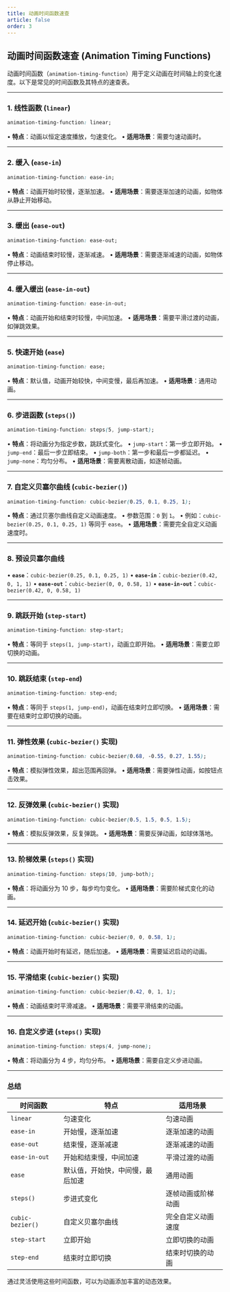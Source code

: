 ```yaml
---
title: 动画时间函数速查
article: false
order: 3
---
```


## 动画时间函数速查 (Animation Timing Functions)

动画时间函数（`animation-timing-function`）用于定义动画在时间轴上的变化速度。以下是常见的时间函数及其特点的速查表。

---

### 1. **线性函数 (`linear`)**
```css
animation-timing-function: linear;
```
• **特点**：动画以恒定速度播放，匀速变化。
• **适用场景**：需要匀速动画时。

---

### 2. **缓入 (`ease-in`)**
```css
animation-timing-function: ease-in;
```
• **特点**：动画开始时较慢，逐渐加速。
• **适用场景**：需要逐渐加速的动画，如物体从静止开始移动。

---

### 3. **缓出 (`ease-out`)**
```css
animation-timing-function: ease-out;
```
• **特点**：动画结束时较慢，逐渐减速。
• **适用场景**：需要逐渐减速的动画，如物体停止移动。

---

### 4. **缓入缓出 (`ease-in-out`)**
```css
animation-timing-function: ease-in-out;
```
• **特点**：动画开始和结束时较慢，中间加速。
• **适用场景**：需要平滑过渡的动画，如弹跳效果。

---

### 5. **快速开始 (`ease`)**
```css
animation-timing-function: ease;
```
• **特点**：默认值，动画开始较快，中间变慢，最后再加速。
• **适用场景**：通用动画。

---

### 6. **步进函数 (`steps()`)**
```css
animation-timing-function: steps(5, jump-start);
```
• **特点**：将动画分为指定步数，跳跃式变化。
  • `jump-start`：第一步立即开始。
  • `jump-end`：最后一步立即结束。
  • `jump-both`：第一步和最后一步都延迟。
  • `jump-none`：均匀分布。
• **适用场景**：需要离散动画，如逐帧动画。

---

### 7. **自定义贝塞尔曲线 (`cubic-bezier()`)**
```css
animation-timing-function: cubic-bezier(0.25, 0.1, 0.25, 1);
```
• **特点**：通过贝塞尔曲线自定义动画速度。
  • 参数范围：`0` 到 `1`。
  • 例如：`cubic-bezier(0.25, 0.1, 0.25, 1)` 等同于 `ease`。
• **适用场景**：需要完全自定义动画速度时。

---

### 8. **预设贝塞尔曲线**
• **`ease`**：`cubic-bezier(0.25, 0.1, 0.25, 1)`
• **`ease-in`**：`cubic-bezier(0.42, 0, 1, 1)`
• **`ease-out`**：`cubic-bezier(0, 0, 0.58, 1)`
• **`ease-in-out`**：`cubic-bezier(0.42, 0, 0.58, 1)`

---

### 9. **跳跃开始 (`step-start`)**
```css
animation-timing-function: step-start;
```
• **特点**：等同于 `steps(1, jump-start)`，动画立即开始。
• **适用场景**：需要立即切换的动画。

---

### 10. **跳跃结束 (`step-end`)**
```css
animation-timing-function: step-end;
```
• **特点**：等同于 `steps(1, jump-end)`，动画在结束时立即切换。
• **适用场景**：需要在结束时立即切换的动画。

---

### 11. **弹性效果 (`cubic-bezier()` 实现)**
```css
animation-timing-function: cubic-bezier(0.68, -0.55, 0.27, 1.55);
```
• **特点**：模拟弹性效果，超出范围再回弹。
• **适用场景**：需要弹性动画，如按钮点击效果。

---

### 12. **反弹效果 (`cubic-bezier()` 实现)**
```css
animation-timing-function: cubic-bezier(0.5, 1.5, 0.5, 1.5);
```
• **特点**：模拟反弹效果，反复弹跳。
• **适用场景**：需要反弹动画，如球体落地。

---

### 13. **阶梯效果 (`steps()` 实现)**
```css
animation-timing-function: steps(10, jump-both);
```
• **特点**：将动画分为 10 步，每步均匀变化。
• **适用场景**：需要阶梯式变化的动画。

---

### 14. **延迟开始 (`cubic-bezier()` 实现)**
```css
animation-timing-function: cubic-bezier(0, 0, 0.58, 1);
```
• **特点**：动画开始时有延迟，随后加速。
• **适用场景**：需要延迟启动的动画。

---

### 15. **平滑结束 (`cubic-bezier()` 实现)**
```css
animation-timing-function: cubic-bezier(0.42, 0, 1, 1);
```
• **特点**：动画结束时平滑减速。
• **适用场景**：需要平滑结束的动画。

---

### 16. **自定义步进 (`steps()` 实现)**
```css
animation-timing-function: steps(4, jump-none);
```
• **特点**：将动画分为 4 步，均匀分布。
• **适用场景**：需要自定义步进动画。

---

### 总结

| **时间函数**     | **特点**                         | **适用场景**       |
| ---------------- | -------------------------------- | ------------------ |
| `linear`         | 匀速变化                         | 匀速动画           |
| `ease-in`        | 开始慢，逐渐加速                 | 逐渐加速的动画     |
| `ease-out`       | 结束慢，逐渐减速                 | 逐渐减速的动画     |
| `ease-in-out`    | 开始和结束慢，中间加速           | 平滑过渡的动画     |
| `ease`           | 默认值，开始快，中间慢，最后加速 | 通用动画           |
| `steps()`        | 步进式变化                       | 逐帧动画或阶梯动画 |
| `cubic-bezier()` | 自定义贝塞尔曲线                 | 完全自定义动画速度 |
| `step-start`     | 立即开始                         | 立即切换的动画     |
| `step-end`       | 结束时立即切换                   | 结束时切换的动画   |

通过灵活使用这些时间函数，可以为动画添加丰富的动态效果。
